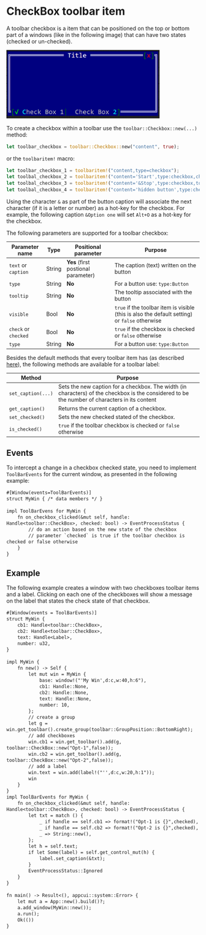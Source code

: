 # CheckBox toolbar item

A toolbar checkbox is a item that can be positioned on the top or bottom part of a windows (like in the following image)  that can have two states (checked or un-checked).

<img src="img/checkbox.png" width=400/>

To create a checkbox within a toolbar use the `toolbar::Checkbox::new(...)` method:

```rust
let toolbar_checkbox = toolbar::Checkbox::new("content", true);
```

or the `toolbaritem!` macro:

```rust
let toolbar_checkbox_1 = toolbaritem!("content,type=checkbox");
let toolbal_checkbox_2 = toolbaritem!("content='Start',type:checkbox,checked: true");
let toolbal_checkbox_3 = toolbaritem!("content='&Stop',type:checkbox,tooltip:'a tooltip'");
let toolbal_checkbox_4 = toolbaritem!("content='hidden button',type:checkbox,visible:false");
```


Using the character `&` as part of the button caption will associate the next character (if it is a letter or number) as a hot-key for the checkbox. For example, the following caption `&Option one` will set `Alt+O` as a hot-key for the checkbox.


The following parameters are supported for a toolbar checkbox:

| Parameter name      | Type   | Positional parameter                | Purpose |
|---------------------|--------|-------------------------------------|---------|
| `text` or `caption` | String | **Yes** (first postional parameter) | The caption (text) written on the button |
| `type`              | String | **No**                              | For a button use: `type:Button` |
| `tooltip`           | String | **No**                              | The tooltip associated with the button |
| `visible`           | Bool   | **No**                              | `true` if the toolbar item is visible (this is also the default setting) or `false` otherwise |
| `check` or `checked`| Bool   | **No**                              | `true` if the checkbox is checked or `false` otherwise |
| `type`              | String | **No**                              | For a button use: `type:Button` |

Besides the default methods that every toolbar item has (as described [here](../toolbar.md#common-methods)), the following methods are available for a toolbar label:

| Method             | Purpose                                                                                                          |
|--------------------|------------------------------------------------------------------------------------------------------------------|
| `set_caption(...)` | Sets the new caption for a checkbox. The width (in characters) of the checkbox is the considered to be the number of characters in its content |
| `get_caption()`    | Returns the current caption of a checkbox. |
| `set_checked()`    | Sets the new checked stated of the checkbox. |
| `is_checked()`     | `true` if the toolbar checkbox is checked or `false` otherwise |

## Events

To intercept a change in a checkbox checked state, you need to implement `ToolBarEvents` for the current window, as presented in the following example:
```rust,no_run
#[Window(events=ToolBarEvents)]
struct MyWin { /* data members */ }

impl ToolBarEvens for MyWin {
    fn on_checkbox_clicked(&mut self, handle: Handle<toolbar::CheckBox>, checked: bool) -> EventProcessStatus {
        // do an action based on the new state of the checkbox
        // parameter `checked` is true if the toolbar checkbox is checked or false otherwise 
    }
}
```

## Example

The following example creates a window with two checkboxes toolbar items and a label. Clicking on each one of the checkboxes will show a message on the label that states the check state of that checkbox.


```rust,no_run
#[Window(events = ToolBarEvents)]
struct MyWin {
    cb1: Handle<toolbar::CheckBox>,
    cb2: Handle<toolbar::CheckBox>,
    text: Handle<Label>,
    number: u32,
}

impl MyWin {
    fn new() -> Self {
        let mut win = MyWin {
            base: window!("'My Win',d:c,w:40,h:6"),
            cb1: Handle::None,
            cb2: Handle::None,
            text: Handle::None,
            number: 10,
        };
        // create a group
        let g = win.get_toolbar().create_group(toolbar::GroupPosition::BottomRight);
        // add checkboxes
        win.cb1 = win.get_toolbar().add(g, toolbar::CheckBox::new("Opt-1",false));
        win.cb2 = win.get_toolbar().add(g, toolbar::CheckBox::new("Opt-2",false));
        // add a label
        win.text = win.add(label!("'',d:c,w:20,h:1"));
        win
    }
}
impl ToolBarEvents for MyWin {
    fn on_checkbox_clicked(&mut self, handle: Handle<toolbar::CheckBox>, checked: bool) -> EventProcessStatus {
        let txt = match () {
            _ if handle == self.cb1 => format!("Opt-1 is {}",checked),
            _ if handle == self.cb2 => format!("Opt-2 is {}",checked),
            _ => String::new(),
        };
        let h = self.text;
        if let Some(label) = self.get_control_mut(h) {
            label.set_caption(&txt);
        }
        EventProcessStatus::Ignored
    }
}

fn main() -> Result<(), appcui::system::Error> {
    let mut a = App::new().build()?;
    a.add_window(MyWin::new());
    a.run();
    Ok(())
}

```